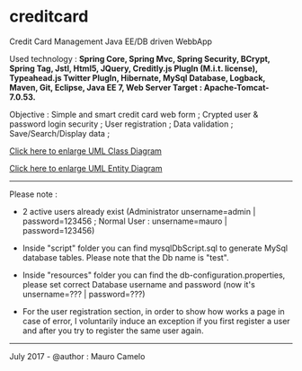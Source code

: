 # creditcard
Credit Card Management Java EE/DB driven WebbApp

Used technology  : <strong>Spring Core, Spring Mvc, Spring Security, BCrypt, Spring Tag, Jstl, Html5, JQuery, Creditly.js PlugIn (M.i.t. license), Typeahead.js Twitter PlugIn, Hibernate, MySql Database, Logback, Maven, Git, Eclipse, Java EE 7, Web Server Target : Apache-Tomcat-7.0.53.</strong>

Objective : Simple and smart credit card web form ; Crypted user & password login security ; User registration ; Data validation ; Save/Search/Display data ;

<a href="https://user-images.githubusercontent.com/30404707/32495611-9c443558-c3c6-11e7-864f-959fcb199df9.png" target="_blank">Click here to enlarge UML Class Diagram</a>

<a href="https://user-images.githubusercontent.com/30404707/32436839-9dedcc52-c2e5-11e7-8233-6cf193f891a0.png" target="_blank">Click here to enlarge UML Entity Diagram</a>

________________________________

Please note :

- 2 active users already exist (Administrator unsername=admin | password=123456 ; Normal User : unsername=mauro | password=123456)

- Inside "script" folder you can find mysqlDbScript.sql to generate MySql database tables. Please note that the Db name is "test".

- Inside "resources" folder you can find the db-configuration.properties, please set correct Database username and password
(now it's unsername=??? | password=???)

- For the user registration section, in order to show how works a page in case of error, I voluntarily induce an exception
if you first register a user and after you try to register the same user again.
__________________________________

July 2017 - @author : Mauro Camelo
